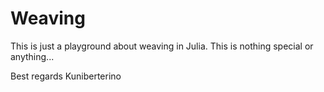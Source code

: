 # Weaving

This is just a playground about weaving in Julia.
This is nothing special or anything...

Best regards
Kuniberterino

